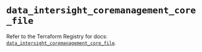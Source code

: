 # `data_intersight_coremanagement_core_file`

Refer to the Terraform Registry for docs: [`data_intersight_coremanagement_core_file`](https://registry.terraform.io/providers/ciscodevnet/intersight/1.0.71/docs/data-sources/coremanagement_core_file).
